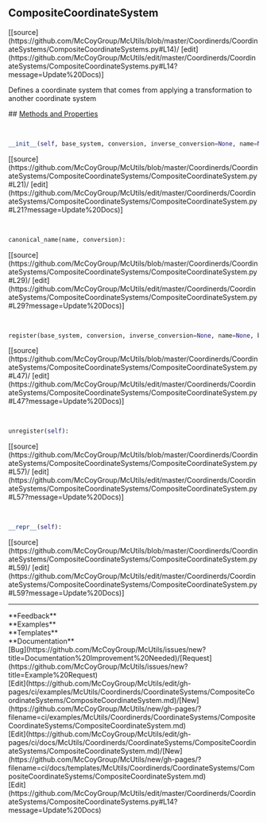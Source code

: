 ## <a id="McUtils.Coordinerds.CoordinateSystems.CompositeCoordinateSystems.CompositeCoordinateSystem">CompositeCoordinateSystem</a> 

<div class="docs-source-link" markdown="1">
[[source](https://github.com/McCoyGroup/McUtils/blob/master/Coordinerds/CoordinateSystems/CompositeCoordinateSystems.py#L14)/
[edit](https://github.com/McCoyGroup/McUtils/edit/master/Coordinerds/CoordinateSystems/CompositeCoordinateSystems.py#L14?message=Update%20Docs)]
</div>

Defines a coordinate system that comes from applying a transformation
to another coordinate system







<div class="collapsible-section">
 <div class="collapsible-section collapsible-section-header" markdown="1">
## <a class="collapse-link" data-toggle="collapse" href="#methods" markdown="1"> Methods and Properties</a> <a class="float-right" data-toggle="collapse" href="#methods"><i class="fa fa-chevron-down"></i></a>
 </div>
 <div class="collapsible-section collapsible-section-body collapse show" id="methods" markdown="1">
 
<a id="McUtils.Coordinerds.CoordinateSystems.CompositeCoordinateSystems.CompositeCoordinateSystem.__init__" class="docs-object-method">&nbsp;</a> 
```python
__init__(self, base_system, conversion, inverse_conversion=None, name=None, batched=None, pointwise=True, **opts): 
```
<div class="docs-source-link" markdown="1">
[[source](https://github.com/McCoyGroup/McUtils/blob/master/Coordinerds/CoordinateSystems/CompositeCoordinateSystems/CompositeCoordinateSystem.py#L21)/
[edit](https://github.com/McCoyGroup/McUtils/edit/master/Coordinerds/CoordinateSystems/CompositeCoordinateSystems/CompositeCoordinateSystem.py#L21?message=Update%20Docs)]
</div>


<a id="McUtils.Coordinerds.CoordinateSystems.CompositeCoordinateSystems.CompositeCoordinateSystem.canonical_name" class="docs-object-method">&nbsp;</a> 
```python
canonical_name(name, conversion): 
```
<div class="docs-source-link" markdown="1">
[[source](https://github.com/McCoyGroup/McUtils/blob/master/Coordinerds/CoordinateSystems/CompositeCoordinateSystems/CompositeCoordinateSystem.py#L29)/
[edit](https://github.com/McCoyGroup/McUtils/edit/master/Coordinerds/CoordinateSystems/CompositeCoordinateSystems/CompositeCoordinateSystem.py#L29?message=Update%20Docs)]
</div>


<a id="McUtils.Coordinerds.CoordinateSystems.CompositeCoordinateSystems.CompositeCoordinateSystem.register" class="docs-object-method">&nbsp;</a> 
```python
register(base_system, conversion, inverse_conversion=None, name=None, batched=None, pointwise=True, **opts): 
```
<div class="docs-source-link" markdown="1">
[[source](https://github.com/McCoyGroup/McUtils/blob/master/Coordinerds/CoordinateSystems/CompositeCoordinateSystems/CompositeCoordinateSystem.py#L47)/
[edit](https://github.com/McCoyGroup/McUtils/edit/master/Coordinerds/CoordinateSystems/CompositeCoordinateSystems/CompositeCoordinateSystem.py#L47?message=Update%20Docs)]
</div>


<a id="McUtils.Coordinerds.CoordinateSystems.CompositeCoordinateSystems.CompositeCoordinateSystem.unregister" class="docs-object-method">&nbsp;</a> 
```python
unregister(self): 
```
<div class="docs-source-link" markdown="1">
[[source](https://github.com/McCoyGroup/McUtils/blob/master/Coordinerds/CoordinateSystems/CompositeCoordinateSystems/CompositeCoordinateSystem.py#L57)/
[edit](https://github.com/McCoyGroup/McUtils/edit/master/Coordinerds/CoordinateSystems/CompositeCoordinateSystems/CompositeCoordinateSystem.py#L57?message=Update%20Docs)]
</div>


<a id="McUtils.Coordinerds.CoordinateSystems.CompositeCoordinateSystems.CompositeCoordinateSystem.__repr__" class="docs-object-method">&nbsp;</a> 
```python
__repr__(self): 
```
<div class="docs-source-link" markdown="1">
[[source](https://github.com/McCoyGroup/McUtils/blob/master/Coordinerds/CoordinateSystems/CompositeCoordinateSystems/CompositeCoordinateSystem.py#L59)/
[edit](https://github.com/McCoyGroup/McUtils/edit/master/Coordinerds/CoordinateSystems/CompositeCoordinateSystems/CompositeCoordinateSystem.py#L59?message=Update%20Docs)]
</div>
 </div>
</div>












---


<div markdown="1" class="text-secondary">
<div class="container">
  <div class="row">
   <div class="col" markdown="1">
**Feedback**   
</div>
   <div class="col" markdown="1">
**Examples**   
</div>
   <div class="col" markdown="1">
**Templates**   
</div>
   <div class="col" markdown="1">
**Documentation**   
</div>
   <div class="col" markdown="1">
   
</div>
   <div class="col" markdown="1">
   
</div>
   <div class="col" markdown="1">
   
</div>
</div>
  <div class="row">
   <div class="col" markdown="1">
[Bug](https://github.com/McCoyGroup/McUtils/issues/new?title=Documentation%20Improvement%20Needed)/[Request](https://github.com/McCoyGroup/McUtils/issues/new?title=Example%20Request)   
</div>
   <div class="col" markdown="1">
[Edit](https://github.com/McCoyGroup/McUtils/edit/gh-pages/ci/examples/McUtils/Coordinerds/CoordinateSystems/CompositeCoordinateSystems/CompositeCoordinateSystem.md)/[New](https://github.com/McCoyGroup/McUtils/new/gh-pages/?filename=ci/examples/McUtils/Coordinerds/CoordinateSystems/CompositeCoordinateSystems/CompositeCoordinateSystem.md)   
</div>
   <div class="col" markdown="1">
[Edit](https://github.com/McCoyGroup/McUtils/edit/gh-pages/ci/docs/McUtils/Coordinerds/CoordinateSystems/CompositeCoordinateSystems/CompositeCoordinateSystem.md)/[New](https://github.com/McCoyGroup/McUtils/new/gh-pages/?filename=ci/docs/templates/McUtils/Coordinerds/CoordinateSystems/CompositeCoordinateSystems/CompositeCoordinateSystem.md)   
</div>
   <div class="col" markdown="1">
[Edit](https://github.com/McCoyGroup/McUtils/edit/master/Coordinerds/CoordinateSystems/CompositeCoordinateSystems.py#L14?message=Update%20Docs)   
</div>
   <div class="col" markdown="1">
   
</div>
   <div class="col" markdown="1">
   
</div>
   <div class="col" markdown="1">
   
</div>
</div>
</div>
</div>